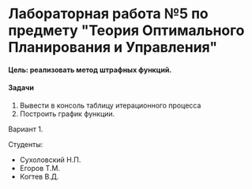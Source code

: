 # Лабораторная работа №5 по предмету "Теория Оптимального Планирования и Управления"

#### Цель: реализовать метод штрафных функций.

#### Задачи
1. Вывести в консоль таблицу итерационного процесса
2. Построить график функции.

Вариант 1.

Студенты:
- Сухоловский Н.П.
- Егоров Т.М.
- Когтев В.Д.